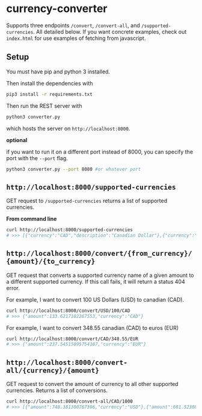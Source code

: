 # currency-converter

Supports three endpoints `/convert`, `/convert-all`, and `/supported-currencies`. All detailed below. If you want concrete examples, check out `index.html` for use examples of fetching from javascript.

## Setup

You must have pip and python 3 installed.

Then install the dependencies with

```bash
pip3 install -r requirements.txt
```

Then run the REST server with

```bash
python3 converter.py
```

which hosts the server on `http://localhost:8000`.

**optional**

if you want to run it on a different port instead of 8000, you can specify the port with the `--port` flag.

```bash
python3 converter.py --port 8080 #or whatever port
```

## `http://localhost:8000/supported-currencies`

GET request to `/supported-currencies` returns a list of supported currencies.

**From command line**

```bash
curl http://localhost:8000/supported-currencies
# >>> [{"currency":"CAD","description":"Canadian Dollar"},{"currency":"USD","description":"US Dollar"},{"currency":"EUR","description":"Euro"},{"currency":"JPY","description":"Japanese Yen"},{"currency":"CNY","description":"Chinese Yuan Renminbi"},{"currency":"GBP","description":"British Pound"},{"currency":"AUD","description":"Australian Dollar"},{"currency":"CHF","description":"Swiss Franc"}]
```

## `http://localhost:8000/convert/{from_currency}/{amount}/{to_currency}`

GET request that converts a supported currency name of a given amount to a different supported currency. If this call fails, it will return a status 404 error.

For example, I want to convert 100 US Dollars (USD) to canadian (CAD).

```bash
curl http://localhost:8000/convert/USD/100/CAD
# >>> {"amount":133.6217102267553,"currency":"CAD"}
```

For example, I want to convert 348.55 canadian (CAD) to euros (EUR)

```bash
curl http://localhost:8000/convert/CAD/348.55/EUR
# >>> {"amount":237.54515095754107,"currency":"EUR"}
```

## `http://localhost:8000/convert-all/{currency}/{amount}`

GET request to convert the amount of currency to all other supported currencies. Returns a list of conversions.

```bash
curl http://localhost:8000/convert-all/CAD/1000
# >>> [{"amount":748.381380767396,"currency":"USD"},{"amount":681.5238874122538,"currency":"EUR"},{"amount":100163.56573297894,"currency":"JPY"},{"amount":5140.939139916854,"currency":"CNY"},{"amount":602.283105022831,"currency":"GBP"},{"amount":1114.7004702514823,"currency":"AUD"},{"amount":668.7112383289034,"currency":"CHF"}]
```
